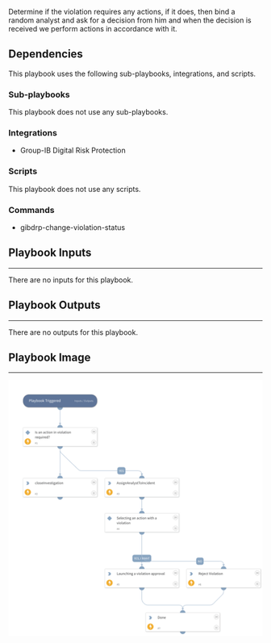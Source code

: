 Determine if the violation requires any actions, if it does, then bind a random analyst and ask for a decision from him and when the decision is received we perform actions in accordance with it.

## Dependencies

This playbook uses the following sub-playbooks, integrations, and scripts.

### Sub-playbooks

This playbook does not use any sub-playbooks.

### Integrations

* Group-IB Digital Risk Protection

### Scripts

This playbook does not use any scripts.

### Commands

* gibdrp-change-violation-status

## Playbook Inputs

---
There are no inputs for this playbook.

## Playbook Outputs

---
There are no outputs for this playbook.

## Playbook Image

---
![Violation Incident Postprocessing - Group-IB Digital Risk Protection](../doc_files/Violation_Incident_Postprocessing_-_Group-IB_Digital_Risk_Protection_Tue_Feb_18_2025.png)
